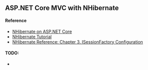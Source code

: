 ## ASP.NET Core MVC with NHibernate

#### Reference
- [NHibernate on ASP.NET Core](https://gunnarpeipman.com/aspnet-core-nhibernate/)
- [NHibernate Tutorial](https://www.tutorialspoint.com/nhibernate/index.htm)
- [NHibernate Reference: Chapter 3. ISessionFactory Configuration](https://nhibernate.info/doc/nhibernate-reference/session-configuration.html)


#### TODO:
- 